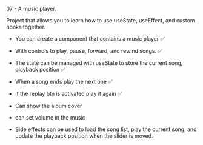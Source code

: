 07 - A music player. 

Project that allows you to learn how to use useState, useEffect, and custom hooks together. 

- You can create a component that contains a music player ✅

- With controls to play, pause, forward, and rewind songs. ✅ 

- The state can be managed with useState to store the current song, playback position ✅

- When a song ends play the next one ✅

- if the replay btn is activated play it again ✅

- Can show the album cover

- can set volume in the music

- Side effects can be used to load the song list, play the current song, and update the playback position when the slider is moved.


